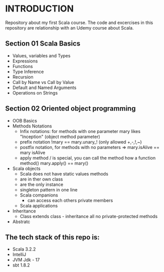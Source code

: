# INTRODUCTION
Repository about my first Scala course.
The code and excercises in this repository are relationship with an Udemy course about Scala.

## Section 01 Scala Basics
* Values, variables and Types
* Expressions
* Functions
* Type Inference
* Recursion
* Call by Name vs Call by Value
* Default and Named Arguments
* Operations on Strings

## Section 02 Oriented object programming
* OOB Basics
* Methods Notations
  * Infix notations: for methods with one parameter mary likes "Inception" (object method parameter)
  * prefix notation !mary == mary.unary_! (only allowed +,-,!,~)
  * postfix notation, for methods with no parameters => mary.isAlive == mary isAlive
  * apply method / is special, you can call the method how a function method() mary.apply() == mary()
* Scala objects
  * Scala does not have static values methods
  * are in ther own class
  * are the only instance
  * singleton pattern in one line
  * Scala companions
    * can access each others private members
  * Scala applications
* Inheritance
  * Class extends class - inheritance all no private-protected methods
* Abstratc

## The tech stack of this repo is:
* Scala 3.2.2
* IntelliJ
* JVM Jdk - 17
* sbt 1.8.2